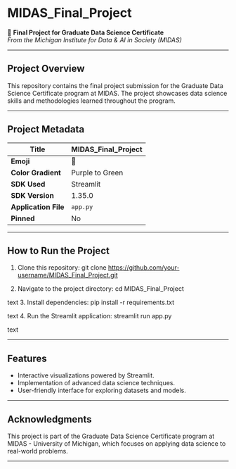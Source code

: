 # MIDAS_Final_Project

🚀 **Final Project for Graduate Data Science Certificate**  
*From the Michigan Institute for Data & AI in Society (MIDAS)*

---

## Project Overview
This repository contains the final project submission for the Graduate Data Science Certificate program at MIDAS. The project showcases data science skills and methodologies learned throughout the program.

---

## Project Metadata
| **Title**           | MIDAS_Final_Project                            |
|----------------------|-----------------------------------------------|
| **Emoji**           | 🚀                                           |
| **Color Gradient**  | Purple to Green                               |
| **SDK Used**        | Streamlit                                     |
| **SDK Version**     | 1.35.0                                        |
| **Application File**| `app.py`                                      |
| **Pinned**          | No                                            |

---

## How to Run the Project
1. Clone this repository:
git clone https://github.com/your-username/MIDAS_Final_Project.git

2. Navigate to the project directory:
cd MIDAS_Final_Project

text
3. Install dependencies:
pip install -r requirements.txt

text
4. Run the Streamlit application:
streamlit run app.py

text

---

## Features
- Interactive visualizations powered by Streamlit.
- Implementation of advanced data science techniques.
- User-friendly interface for exploring datasets and models.

---

## Acknowledgments
This project is part of the Graduate Data Science Certificate program at MIDAS - University of Michigan, which focuses on applying data science to real-world problems.

---
